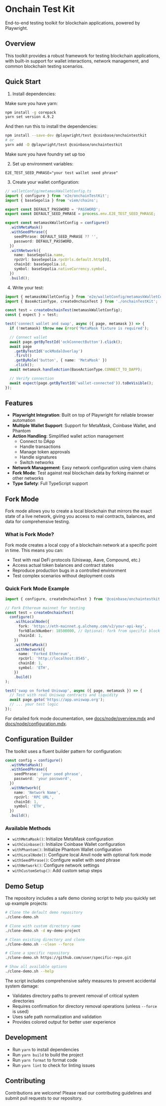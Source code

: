 # Onchain Test Kit

End-to-end testing toolkit for blockchain applications, powered by Playwright.

## Overview

This toolkit provides a robust framework for testing blockchain applications, with built-in support for wallet interactions, network management, and common blockchain testing scenarios.

## Quick Start

1. Install dependencies:

Make sure you have yarn:

```bash
npm install -g corepack
yarn set version 4.9.2
```

And then run this to install the dependencies: 

```bash
npm install --save-dev @playwright/test @coinbase/onchaintestkit
# or
yarn add -D @playwright/test @coinbase/onchaintestkit
```

Make sure you have foundry set up too

2. Set up environment variables:

```env
E2E_TEST_SEED_PHRASE="your test wallet seed phrase"
```

3. Create your wallet configuration:

```typescript
// walletConfig/metamaskWalletConfig.ts
import { configure } from 'e2e/onchainTestKit';
import { baseSepolia } from 'viem/chains';

export const DEFAULT_PASSWORD = 'PASSWORD';
export const DEFAULT_SEED_PHRASE = process.env.E2E_TEST_SEED_PHRASE;

export const metamaskWalletConfig = configure()
  .withMetaMask()
  .withSeedPhrase({
    seedPhrase: DEFAULT_SEED_PHRASE ?? '',
    password: DEFAULT_PASSWORD,
  })
  .withNetwork({
    name: baseSepolia.name,
    rpcUrl: baseSepolia.rpcUrls.default.http[0],
    chainId: baseSepolia.id,
    symbol: baseSepolia.nativeCurrency.symbol,
  })
  .build();
```

4. Write your test:

```typescript
import { metamaskWalletConfig } from 'e2e/walletConfig/metamaskWalletConfig';
import { BaseActionType, createOnchainTest } from './onchainTestKit';

const test = createOnchainTest(metamaskWalletConfig);
const { expect } = test;

test('connect wallet and swap', async ({ page, metamask }) => {
  if (!metamask) throw new Error('MetaMask fixture is required');

  // Connect wallet
  await page.getByTestId('ockConnectButton').click();
  await page
    .getByTestId('ockModalOverlay')
    .first()
    .getByRole('button', { name: 'MetaMask' })
    .click();
  await metamask.handleAction(BaseActionType.CONNECT_TO_DAPP);

  // Verify connection
  await expect(page.getByTestId('wallet-connected')).toBeVisible();
});
```

## Features

- **Playwright Integration**: Built on top of Playwright for reliable browser automation
- **Multiple Wallet Support**: Support for MetaMask, Coinbase Wallet, and Phantom
- **Action Handling**: Simplified wallet action management
  - Connect to DApp
  - Handle transactions
  - Manage token approvals
  - Handle signatures
  - Switch networks
- **Network Management**: Easy network configuration using viem chains
- **Fork Mode**: Test against real blockchain data by forking mainnet or other networks
- **Type Safety**: Full TypeScript support

## Fork Mode

Fork mode allows you to create a local blockchain that mirrors the exact state of a live network, giving you access to real contracts, balances, and data for comprehensive testing.

### What is Fork Mode?

Fork mode creates a local copy of a blockchain network at a specific point in time. This means you can:
- Test with real DeFi protocols (Uniswap, Aave, Compound, etc.)
- Access actual token balances and contract states
- Reproduce production bugs in a controlled environment
- Test complex scenarios without deployment costs

### Quick Fork Mode Example

```typescript
import { configure, createOnchainTest } from '@coinbase/onchaintestkit';

// Fork Ethereum mainnet for testing
const test = createOnchainTest(
  configure()
    .withLocalNode({
      fork: 'https://eth-mainnet.g.alchemy.com/v2/your-api-key',
      forkBlockNumber: 18500000, // Optional: fork from specific block
      chainId: 1,
    })
    .withMetaMask()
    .withNetwork({
      name: 'Forked Ethereum',
      rpcUrl: 'http://localhost:8545',
      chainId: 1,
      symbol: 'ETH',
    })
    .build()
);

test('swap on forked Uniswap', async ({ page, metamask }) => {
  // Test with real Uniswap contracts and liquidity
  await page.goto('https://app.uniswap.org');
  // ... your test logic
});
```

For detailed fork mode documentation, see [docs/node/overview.mdx](docs/node/overview.mdx) and [docs/node/configuration.mdx](docs/node/configuration.mdx).

## Configuration Builder

The toolkit uses a fluent builder pattern for configuration:

```typescript
const config = configure()
  .withMetaMask()
  .withSeedPhrase({
    seedPhrase: 'your seed phrase',
    password: 'your password',
  })
  .withNetwork({
    name: 'Network Name',
    rpcUrl: 'RPC URL',
    chainId: 1,
    symbol: 'ETH',
  })
  .build();
```

### Available Methods

- `withMetaMask()`: Initialize MetaMask configuration
- `withCoinbase()`: Initialize Coinbase Wallet configuration
- `withPhantom()`: Initialize Phantom Wallet configuration
- `withLocalNode()`: Configure local Anvil node with optional fork mode
- `withSeedPhrase()`: Configure wallet with seed phrase
- `withNetwork()`: Configure network settings
- `withCustomSetup()`: Add custom setup steps

## Demo Setup

The repository includes a safe demo cloning script to help you quickly set up example projects:

```bash
# Clone the default demo repository
./clone-demo.sh

# Clone with custom directory name
./clone-demo.sh -d my-demo-project

# Clean existing directory and clone
./clone-demo.sh --clean --force

# Clone a specific repository
./clone-demo.sh https://github.com/user/specific-repo.git

# Show all available options
./clone-demo.sh --help
```

The script includes comprehensive safety measures to prevent accidental system damage:
- Validates directory paths to prevent removal of critical system directories
- Requires confirmation for directory removal operations (unless `--force` is used)
- Uses safe path normalization and validation
- Provides colored output for better user experience

## Development

- Run `yarn` to install dependencies
- Run `yarn build` to build the project
- Run `yarn format` to format code
- Run `yarn lint` to check for linting issues

## Contributing

Contributions are welcome! Please read our contributing guidelines and submit pull requests to our repository.
